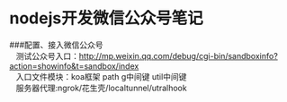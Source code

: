 nodejs开发微信公众号笔记<br/>
=======
###配置、接入微信公众号<br/> 
    测试公众号入口：http://mp.weixin.qq.com/debug/cgi-bin/sandboxinfo?action=showinfo&t=sandbox/index<br/>
    入口文件模块：koa框架 path g中间键 util中间键<br/>
    服务器代理:ngrok/花生壳/localtunnel/utralhook <br/>

